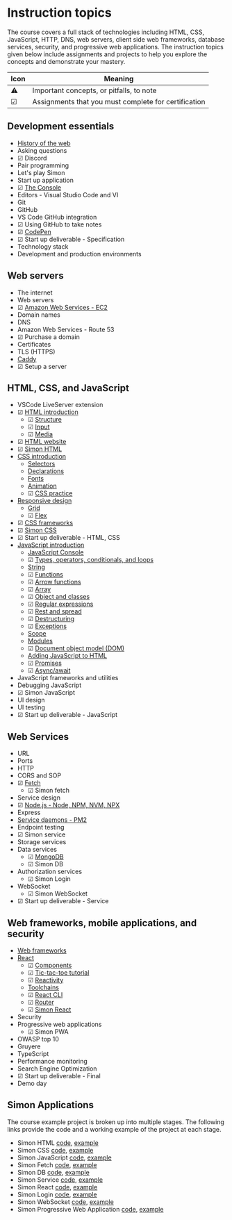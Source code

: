 # Instruction topics

The course covers a full stack of technologies including HTML, CSS, JavaScript, HTTP, DNS, web servers, client side web frameworks, database services, security, and progressive web applications. The instruction topics given below include assignments and projects to help you explore the concepts and demonstrate your mastery.

| Icon | Meaning                                              |
| ---- | ---------------------------------------------------- |
| ⚠    | Important concepts, or pitfalls, to note             |
| ☑    | Assignments that you must complete for certification |

## Development essentials

- [History of the web](developmentEssentials/history/history.md)
- Asking questions
- ☑ Discord
- Pair programming
- Let's play Simon
- Start up application
- ☑ [The Console](developmentEssentials/console/console.md)
- Editors - Visual Studio Code and VI
- Git
- GitHub
- VS Code GitHub integration
- ☑ Using GitHub to take notes
- ☑ [CodePen](developmentEssentials/codePen/codepen.md)
- ☑ Start up deliverable - Specification
- Technology stack
- Development and production environments

## Web servers

- The internet
- Web servers
- ☑ [Amazon Web Services - EC2](webServers/amazonWebServicesEc2/amazonWebServicesEc2.md)
- Domain names
- DNS
- Amazon Web Services - Route 53
- ☑ Purchase a domain
- Certificates
- TLS (HTTPS)
- [Caddy](webServers/caddy/caddy.md)
- ☑ Setup a server

## HTML, CSS, and JavaScript

- VSCode LiveServer extension
- ☑ [HTML introduction](html/introduction/introduction.md)
  - ☑ [Structure](html/structure/structure.md)
  - ☑ [Input](html/input/input.md)
  - ☑ [Media](html/media/media.md)
- ☑ [HTML website](https://github.com/webprogramming260/website-html#readme)
- ☑ [Simon HTML](https://github.com/webprogramming260/simon-html#readme)
- [CSS introduction](css/introduction/introduction.md)
  - [Selectors](css/selectors/selectors.md)
  - [Declarations](css/declarations.md)
  - [Fonts](css/fonts.md)
  - [Animation](css/animation/animation.md)
  - ☑ [CSS practice](css/practice.md)
- [Responsive design](css/responsive/responsive.md)
  - [Grid](css/grid/grid.md)
  - ☑ [Flex](css/flexbox/flexbox.md)
- ☑ [CSS frameworks](css/frameworks/frameworks.md)
- ☑ [Simon CSS](https://github.com/webprogramming260/simon-css#readme)
- ☑ Start up deliverable - HTML, CSS
- [JavaScript introduction](javascript/introduction/introduction.md)
  - [JavaScript Console](javascript/console.md)
  - ☑ [Types, operators, conditionals, and loops](javascript/typeConstruct.md)
  - [String](javascript/string.md)
  - ☑ [Functions](javascript/functions.md)
  - ☑ [Arrow functions](javascript/arrow.md)
  - ☑ [Array](javascript/array.md)
  - ☑ [Object and classes](javascript/objectClasses.md)
  - ☑ [Regular expressions](javascript/regularExpressions.md)
  - ☑ [Rest and spread](javascript/restSpread.md)
  - ☑ [Destructuring](javascript/destructuring.md)
  - ☑ [Exceptions](javascript/exceptions.md)
  - [Scope](javascript/scope.md)
  - [Modules](javascript/modules.md)
  - ☑ [Document object model (DOM)](javascript/dom/dom.md)
  - [Adding JavaScript to HTML](javascript/addingToHtml.md)
  - ☑ [Promises](javascript/promises.md)
  - ☑ [Async/await](javascript/async/await.md)
- JavaScript frameworks and utilities
- Debugging JavaScript
- ☑ Simon JavaScript
- UI design
- UI testing
- ☑ Start up deliverable - JavaScript

## Web Services

- URL
- Ports
- HTTP
- CORS and SOP
- ☑ [Fetch](webServices/fetch.md)
  - ☑ Simon fetch
- Service design
- ☑ [Node.js - Node, NPM, NVM, NPX](webServices/node/node.md)
- Express
- [Service daemons - PM2](webServices/pm2/pm2.md)
- Endpoint testing
- ☑ Simon service
- Storage services
- Data services
  - ☑ [MongoDB](webServices/mongoDb/mongoDb.md)
  - ☑ Simon DB
- Authorization services
  - ☑ Simon Login
- WebSocket
  - ☑ Simon WebSocket
- ☑ Start up deliverable - Service

## Web frameworks, mobile applications, and security

- [Web frameworks](webFrameworks/webFrameworks.md)
- [React](webFrameworks/react/react.md)
  - ☑ [Components](webFrameworks/react/components.md)
  - ☑ [Tic-tac-toe tutorial](webFrameworks/react/ticTacToe.md)
  - ☑ [Reactivity](webFrameworks/react/reactivity.md)
  - [Toolchains](webFrameworks/toolChains.md)
  - ☑ [React CLI](webFrameworks/react/reactCli.md)
  - ☑ [Router](webFrameworks/react/reactRouter.md)
  - ☑ [Simon React](https://github.com/webprogramming260/simon-react#readme)
- Security
- Progressive web applications
  - ☑ Simon PWA
- OWASP top 10
- Gruyere
- TypeScript
- Performance monitoring
- Search Engine Optimization
- ☑ Start up deliverable - Final
- Demo day

## Simon Applications

The course example project is broken up into multiple stages. The following links provide the code and a working example of the project at each stage.

- Simon HTML [code](https://github.com/webprogramming260/simon-html#readme), [example](https://simon-html.cs260.com)
- Simon CSS [code](https://github.com/webprogramming260/simon-css#readme), [example](https://simon-css.cs260.com)
- Simon JavaScript [code](https://github.com/webprogramming260/simon-javascript#readme), [example](https://simon-javascript.cs260.com)
- Simon Fetch [code](https://github.com/webprogramming260/simon-fetch#readme), [example](https://simon-fetch.cs260.com)
- Simon DB [code](https://github.com/webprogramming260/simon-db#readme), [example](https://simon-db.cs260.com)
- Simon Service [code](https://github.com/webprogramming260/simon-service#readme), [example](https://simon-service.cs260.com)
- Simon React [code](https://github.com/webprogramming260/simon-react#readme), [example](https://simon-react.cs260.com)
- Simon Login [code](https://github.com/webprogramming260/simon-login#readme), [example](https://simon-login.cs260.com)
- Simon WebSocket [code](https://github.com/webprogramming260/simon-websocket#readme), [example](https://simon-websocket.cs260.com)
- Simon Progressive Web Application [code](https://github.com/webprogramming260/simon-pwa#readme), [example](https://simon-pwa.cs260.com)
